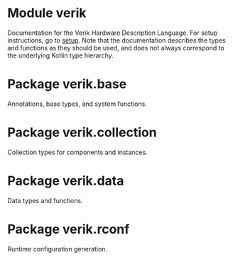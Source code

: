 # Module verik

Documentation for the Verik Hardware Description Language. For setup instructions, go to
[setup](https://verik.io/setup/index.html). Note that the documentation describes the types and functions as they
should be used, and does not always correspond to the underlying Kotlin type hierarchy.

# Package verik.base

Annotations, base types, and system functions.

# Package verik.collection

Collection types for components and instances.

# Package verik.data

Data types and functions.

# Package verik.rconf

Runtime configuration generation.
